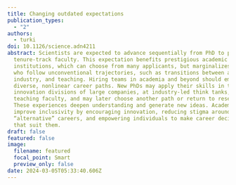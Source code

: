 ```yaml
---
title: Changing outdated expectations
publication_types:
  - "2"
authors:
  - turki
doi: 10.1126/science.adn4211
abstract: Scientists are expected to advance sequentially from PhD to postdoc to
  tenure-track faculty. This expectation benefits prestigious academic
  institutions, which can choose from many applicants, but marginalizes people
  who follow unconventional trajectories, such as transitions between academia,
  industry, and teaching. Hiring teams in academia and beyond should embrace
  diverse, nonlinear career paths. New PhDs may apply their skills in the
  innovation divisions of large companies, at industry-led think tanks, or as
  teaching faculty, and may later choose another path or return to research.
  These experiences deepen understanding and generate new ideas. Academia can
  improve inclusivity by encouraging innovation, reducing stigma around
  “alternative” careers, and empowering individuals to make career decisions
  that suit them.
draft: false
featured: false
image:
  filename: featured
  focal_point: Smart
  preview_only: false
date: 2024-03-05T05:33:40.606Z
---
```

